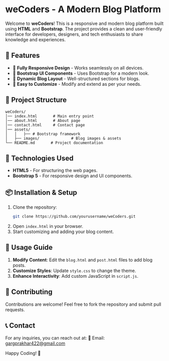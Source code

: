 # weCoders - A Modern Blog Platform

Welcome to **weCoders**! This is a responsive and modern blog platform built using **HTML** and **Bootstrap**. The project provides a clean and user-friendly interface for developers, designers, and tech enthusiasts to share knowledge and experiences.

## 🚀 Features

- 📱 **Fully Responsive Design** - Works seamlessly on all devices.
- 🎨 **Bootstrap UI Components** - Uses Bootstrap for a modern look.
- 📝 **Dynamic Blog Layout** - Well-structured sections for blogs.
- 📂 **Easy to Customize** - Modify and extend as per your needs.

## 📂 Project Structure

```
weCoders/
│── index.html       # Main entry point
│── about.html       # About page
│── contact.html     # Contact page
│── assets/
│   │   ├── # Bootstrap framework
│   ├── images/              # Blog images & assets
└── README.md       # Project documentation
```

## 🎨 Technologies Used

- **HTML5** - For structuring the web pages.
- **Bootstrap 5** - For responsive design and UI components.

## 📦 Installation & Setup

1. Clone the repository:
   ```sh
   git clone https://github.com/yourusername/weCoders.git
   ```
2. Open `index.html` in your browser.
3. Start customizing and adding your blog content.

## 📌 Usage Guide

1. **Modify Content**: Edit the `blog.html` and `post.html` files to add blog posts.
2. **Customize Styles**: Update `style.css` to change the theme.
3. **Enhance Interactivity**: Add custom JavaScript in `script.js`.

## 🌟 Contributing

Contributions are welcome! Feel free to fork the repository and submit pull requests.

## 📞 Contact

For any inquiries, you can reach out at:
📧 Email: [gargprakhar422@gmail.com](mailto:gargprakhar422@gmail.com)

Happy Coding! 🚀


